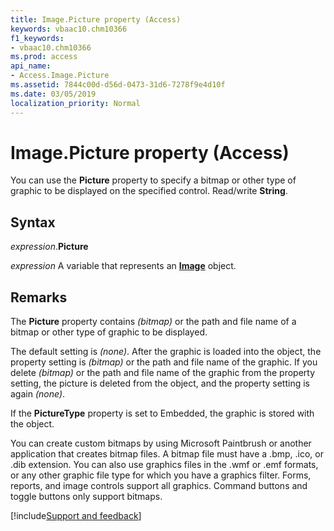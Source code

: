 ```yaml
---
title: Image.Picture property (Access)
keywords: vbaac10.chm10366
f1_keywords:
- vbaac10.chm10366
ms.prod: access
api_name:
- Access.Image.Picture
ms.assetid: 7844c00d-d56d-0473-31d6-7278f9e4d10f
ms.date: 03/05/2019
localization_priority: Normal
---
```



# Image.Picture property (Access)

You can use the **Picture** property to specify a bitmap or other type of graphic to be displayed on the specified control. Read/write **String**.


## Syntax

_expression_.**Picture**

_expression_ A variable that represents an **[Image](Access.Image.md)** object.


## Remarks

The **Picture** property contains _(bitmap)_ or the path and file name of a bitmap or other type of graphic to be displayed.

The default setting is _(none)_. After the graphic is loaded into the object, the property setting is _(bitmap)_ or the path and file name of the graphic. If you delete _(bitmap)_ or the path and file name of the graphic from the property setting, the picture is deleted from the object, and the property setting is again _(none)_.

If the **PictureType** property is set to Embedded, the graphic is stored with the object.

You can create custom bitmaps by using Microsoft Paintbrush or another application that creates bitmap files. A bitmap file must have a .bmp, .ico, or .dib extension. You can also use graphics files in the .wmf or .emf formats, or any other graphic file type for which you have a graphics filter. Forms, reports, and image controls support all graphics. Command buttons and toggle buttons only support bitmaps.



[!include[Support and feedback](~/includes/feedback-boilerplate.md)]
